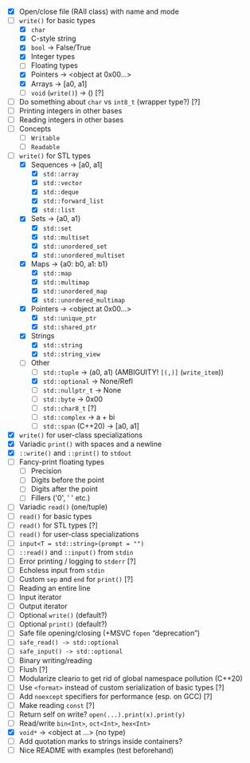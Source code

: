 * [x] Open/close file (RAII class) with name and mode
* [ ] `write()` for basic types
	* [x] `char`
	* [x] C-style string
	* [x] `bool` -> False/True
	* [x] Integer types
	* [ ] Floating types
	* [x] Pointers -> <object at 0x00...>
	* [x] Arrays -> [a0, a1]
	* [ ] `void` (`write()`) -> () [?]
* [ ] Do something about `char` vs `int8_t` (wrapper type?) [?]
* [ ] Printing integers in other bases
* [ ] Reading integers in other bases
* [ ] Concepts
	* [ ] `Writable`
	* [ ] `Readable`
* [ ] `write()` for STL types
	* [x] Sequences -> [a0, a1]
		* [x] `std::array`
		* [x] `std::vector`
		* [x] `std::deque`
		* [x] `std::forward_list`
		* [x] `std::list`
	* [x] Sets -> {a0, a1}
		* [x] `std::set`
		* [x] `std::multiset`
		* [x] `std::unordered_set`
		* [x] `std::unordered_multiset`
	* [x] Maps -> {a0: b0, a1: b1}
		* [x] `std::map`
		* [x] `std::multimap`
		* [x] `std::unordered_map`
		* [x] `std::unordered_multimap`
	* [x] Pointers -> <object at 0x00...>
		* [x] `std::unique_ptr`
		* [x] `std::shared_ptr`
	* [x] Strings
		* [x] `std::string`
		* [x] `std::string_view`
	* [ ] Other
		* [ ] `std::tuple` -> (a0, a1) (AMBIGUITY! `[(,)]` (`write_item`))
		* [x] `std::optional` -> None/Refl
		* [ ] `std::nullptr_t` -> None
		* [ ] `std::byte` -> 0x00
		* [ ] `std::char8_t` [?]
		* [ ] `std::complex` -> a + bi
		* [ ] `std::span` (C++20) -> [a0, a1]
* [x] `write()` for user-class specializations
* [x] Variadic `print()` with spaces and a newline
* [x] `::write()` and `::print()` to `stdout`
* [ ] Fancy-print floating types
	* [ ] Precision
	* [ ] Digits before the point
	* [ ] Digits after the point
	* [ ] Fillers ('0', ' ' etc.)
* [ ] Variadic `read()` (one/tuple)
* [ ] `read()` for basic types
* [ ] `read()` for STL types [?]
* [ ] `read()` for user-class specializations
* [ ] `input<T = std::string>(prompt = "")`
* [ ] `::read()` and `::input()` from `stdin`
* [ ] Error printing / logging to `stderr` [?]
* [ ] Echoless input from `stdin`
* [ ] Custom `sep` and `end` for `print()` [?]
* [ ] Reading an entire line
* [ ] Input iterator
* [ ] Output iterator
* [ ] Optional `write()` (default?)
* [ ] Optional `print()` (default?)
* [ ] Safe file opening/closing (+MSVC `fopen` “deprecation”)
* [ ] `safe_read() -> std::optional`
* [ ] `safe_input() -> std::optional`
* [ ] Binary writing/reading
* [ ] Flush [?]
* [ ] Modularize cleario to get rid of global namespace pollution (C++20)
* [ ] Use `<format>` instead of custom serialization of basic types [?]
* [ ] Add `noexcept` specifiers for performance (esp. on GCC) [?]
* [ ] Make reading `const` [?]
* [ ] Return self on write? `open(...).print(x).print(y)`
* [ ] Read/write `bin<Int>`, `oct<Int>`, `hex<Int>`
* [x] `void*` -> <object at ...> (no type)
* [ ] Add quotation marks to strings inside containers?
* [ ] Nice README with examples (test beforehand)
